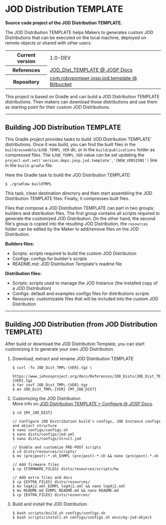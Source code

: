 # JOD Distribution TEMPLATE

**Source code project of the JOD Distribution TEMPLATE.**

The JOD Distribution TEMPLATE helps Makers to generates custom JOD Distributions
that can be executed on the local machine, deployed on remote objects or shared
with other users.

<table>
  <tr><th>Current version</th><td>1.0-DEV</td></tr>
  <tr><th>References</th><td><a href="https://www.johnosproject.org/docs/References/JOD_Dists/JOD_Dist_TEMPLATE/Home">JOD_Dist_TEMPLATE @ JOSP Docs</a></td></tr>
  <tr><th>Repository</th><td><a href="https://bitbucket.org/johnosproject_shared/com.robypomper.josp.jod.template/">com.robypomper.josp.jod.template @ Bitbucket</a></td></tr>
</table>

This project is based on Gradle and can build a JOD Distribution TEMPLATE
distributions. Then makers can download those distributions and use them as
starting point for their custom JOD Distributions.

----

## Building JOD Distribution TEMPLATE

This Gradle project provides tasks to build 'JOD Distribution TEMPLATE'
distributions. Once it was build, you can find the built files in the
```build/assemble/$JOD_TEMPL_VER``` dir, or in the ```build/publications```
folder as compressed files. The ```$JOD_TEMPL_VER``` value can be set updating
the ```project.ext.set('version.deps.josp.jod.template','{NEW_VERSION}')``` line
in the ```build.gradle``` file.

Here the Gradle task to build the JOD Distribution TEMPLATE:

```shell
$ ./gradlew buildTMPL
```

This task, clean destination directory and then start assembling the
JOD Distribution TEMPLATE files. Finally, it compresses built files.

Files that compose a JOD Distribution TEMPLATE can part in two groups: builders
and distribution files. The first group contains all scripts required to generate
the customized JOD Distribution. On the other hand, the second file's group
is copied into the resulting JOD Distribution, the ```resources``` folder can
be edited by the Maker to add/remove files on the JOD Distribution. 

**Builders files:**
* Scripts: scripts required to build the custom JOD Distribution
* Configs: configs for builder's scripts
* README.md: JOD Distribution Template's readme file

**Distribution files:**
* Scripts: scripts used to manage the JOD Instance (the installed copy of a JOD Distribution)
* Configs: default and examples configs files for distributions scripts
* Resources: customizable files that will be included into the custom JOD Distribution

----

## Building JOD Distribution (from JOD Distribution TEMPLATE)

After build or download the JOD Distribution Template, you can start customizing
it to generate your own JOD Distribution. 

1. Download, extract and rename JOD Distribution TEMPLATE
   ```shell
   $ curl -fo JOD_Dist_TMPL-{VER}.tgz \
          https://www.johnosproject.org/docs/References/JOD_Dists/JOD_Dist_TEMPLATE/JOD_Dist_TMPL-{VER}.tgz
   $ tar zxvf JOD_Dist_TMPL-{VER}.tgz
   $ mv JOD_Dist_TMPL-{VER} {MY_JOD_DIST}
   ```
1. Customizing the JOD Distribution <br/>
   More info on [JOD Distribution TEMPLATE > Configure @ JOSP Docs](https://www.johnosproject.org/docs/References/JOD_Dists/JOD_Dist_TEMPLATE/configure).
   ```shell
   $ cd {MY_JOD_DIST}
   
   // Configure JOD Distribution build's configs, JOD Instance configs and object structure
   $ nano configs/configs.sh
   $ nano dists/configs/jod.yml 
   $ nano dists/configs/struct.jod
   
   // Enable and customize PRE-POST scripts 
   $ cd dists/resources/scripts/
   $ mv (pre|post)-*.sh_EXMPL (pre|post)-*.sh && nano (pre|post)-*.sh
   
   // Add firmware files
   $ cp {FIRMWARE_FILES} dists/resources/scripts/hw
   
   // Add extra files and docs
   $ cp {EXTRA_FILES} dists/resources/
   $ mv log4j2.xml_EXMPL log4j2.xml && nano log4j2.xml
   $ mv README.md_EXMPL README.md && nano README.md
   $ cp {EXTRA_FILES} dists/resources/
   ```
1. Build and install the JOD Distribution
   ```shell
   $ bash scripts/build.sh configs/configs.sh
   $ bash scripts/install.sh configs/configs.sh envs/my-jod-object
   ```
